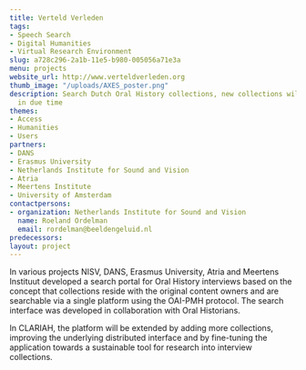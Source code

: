 ```yaml
---
title: Verteld Verleden
tags:
- Speech Search
- Digital Humanities
- Virtual Research Environment
slug: a728c296-2a1b-11e5-b980-005056a71e3a
menu: projects
website_url: http://www.verteldverleden.org
thumb_image: "/uploads/AXES_poster.png"
description: Search Dutch Oral History collections, new collections will be added
  in due time
themes:
- Access
- Humanities
- Users
partners:
- DANS
- Erasmus University
- Netherlands Institute for Sound and Vision
- Atria
- Meertens Institute
- University of Amsterdam
contactpersons:
- organization: Netherlands Institute for Sound and Vision
  name: Roeland Ordelman
  email: rordelman@beeldengeluid.nl
predecessors: 
layout: project
---
```


In various projects NISV, DANS, Erasmus University, Atria and Meertens Instituut developed a search portal for Oral History interviews based on the concept that collections reside with the original content owners and are searchable via a single platform using the OAI-PMH protocol. The search interface was developed in collaboration with Oral Historians.

In CLARIAH, the platform will be extended by adding more collections, improving the underlying distributed interface and by fine-tuning the application towards a sustainable tool for research into interview collections.
